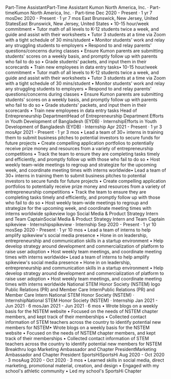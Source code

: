 Part-Time AssistantPart-Time Assistant
Kumon North America, Inc. · Part-timeKumon North America, Inc. · Part-time
Dec 2020 - Present · 1 yr 7 mosDec 2020 - Present · 1 yr 7 mos
East Brunswick, New Jersey, United StatesEast Brunswick, New Jersey, United States
• 10-15 hour/week commitment
• Tutor math of all levels to K-12 students twice a week, and guide and assist with their worksheets
• Tutor 3 students at a time via Zoom with a tight schedule of 30 mins/student
• Monitor students' work and relay any struggling students to employers
• Respond to and relay parents' questions/concerns during classes 
• Ensure Kumon parents are submitting students' scores on a weekly basis, and promptly follow up with parents who fail to do so
• Grade students' packets, and input them in their scorecards
• Train new employees in data entry tasks• 10-15 hour/week commitment • Tutor math of all levels to K-12 students twice a week, and guide and assist with their worksheets • Tutor 3 students at a time via Zoom with a tight schedule of 30 mins/student • Monitor students' work and relay any struggling students to employers • Respond to and relay parents' questions/concerns during classes • Ensure Kumon parents are submitting students' scores on a weekly basis, and promptly follow up with parents who fail to do so • Grade students' packets, and input them in their scorecards • Train new employees in data entry tasks
Head of Entrepreneurship DepartmentHead of Entrepreneurship Department
Efforts in Youth Development of Bangladesh (EYDB) · InternshipEfforts in Youth Development of Bangladesh (EYDB) · Internship
Apr 2021 - Present · 1 yr 3 mosApr 2021 - Present · 1 yr 3 mos
• Lead a team of 30+ interns in training them to submit business pitches to potential investors to secure funds for future projects
• Create compelling application portfolios to potentially receive prize money and resources from a variety of entrepreneurship competitions
• Track the team to ensure they are completing tasks timely and efficiently, and promptly follow up with those who fail to do so
• Host weekly team-wide meetings to regroup and strategize for the upcoming week, and coordinate meeting times with interns worldwide• Lead a team of 30+ interns in training them to submit business pitches to potential investors to secure funds for future projects • Create compelling application portfolios to potentially receive prize money and resources from a variety of entrepreneurship competitions • Track the team to ensure they are completing tasks timely and efficiently, and promptly follow up with those who fail to do so • Host weekly team-wide meetings to regroup and strategize for the upcoming week, and coordinate meeting times with interns worldwide
spikeview logo
Social Media & Product Strategy Intern and Team CaptainSocial Media & Product Strategy Intern and Team Captain
spikeview · Internshipspikeview · Internship
Sep 2020 - Present · 1 yr 10 mosSep 2020 - Present · 1 yr 10 mos
• Lead a team of interns to help amplify spikeview's social media presence
• Hone in on leadership, entrepreneurship and communication skills in a startup environment
• Help develop strategy around development and commercialization of platform to raise user adoption
• Host weekly team meetings, and coordinate meeting times with interns worldwide• Lead a team of interns to help amplify spikeview's social media presence • Hone in on leadership, entrepreneurship and communication skills in a startup environment • Help develop strategy around development and commercialization of platform to raise user adoption • Host weekly team meetings, and coordinate meeting times with interns worldwide
National STEM Honor Society (NSTEM) logo
Public Relations (PR) and Member Care InternPublic Relations (PR) and Member Care Intern
National STEM Honor Society (NSTEM) · InternshipNational STEM Honor Society (NSTEM) · Internship
Jan 2021 - Jun 2021 · 6 mosJan 2021 - Jun 2021 · 6 mos
• Wrote blogs on a weekly basis for the NSTEM website
• Focused on the needs of NSTEM chapter members, and kept track of their memberships
• Collected contact information of STEM teachers across the country to identify potential new members for NSTEM• Wrote blogs on a weekly basis for the NSTEM website • Focused on the needs of NSTEM chapter members, and kept track of their memberships • Collected contact information of STEM teachers across the country to identify potential new members for NSTEM
Breakthru logo
Marketing Ambassador and Chapter PresidentMarketing Ambassador and Chapter President
SportsHiSportsHi
Aug 2020 - Oct 2020 · 3 mosAug 2020 - Oct 2020 · 3 mos
• Learned skills in social media, direct marketing, promotional material, creation, and design
• Engaged with my school's athletic community
• Led my school's SportsHi Chapter
